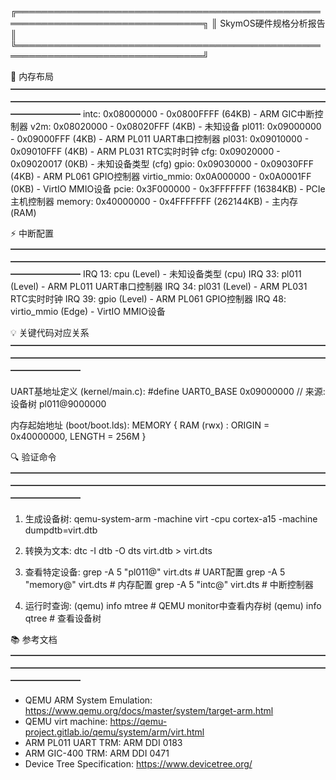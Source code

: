 ╔════════════════════════════════════════════════════════════════════════════════╗
║                           SkymOS硬件规格分析报告                                ║
╚════════════════════════════════════════════════════════════════════════════════╝

📍 内存布局
━━━━━━━━━━━━━━━━━━━━━━━━━━━━━━━━━━━━━━━━━━━━━━━━━━━━━━━━━━━━━━━━━━━━━━━━━━━━━━━━
intc: 0x08000000 - 0x0800FFFF (64KB) - ARM GIC中断控制器
v2m: 0x08020000 - 0x08020FFF (4KB) - 未知设备
pl011: 0x09000000 - 0x09000FFF (4KB) - ARM PL011 UART串口控制器
pl031: 0x09010000 - 0x09010FFF (4KB) - ARM PL031 RTC实时时钟
cfg: 0x09020000 - 0x09020017 (0KB) - 未知设备类型 (cfg)
gpio: 0x09030000 - 0x09030FFF (4KB) - ARM PL061 GPIO控制器
virtio_mmio: 0x0A000000 - 0x0A0001FF (0KB) - VirtIO MMIO设备
pcie: 0x3F000000 - 0x3FFFFFFF (16384KB) - PCIe主机控制器
memory: 0x40000000 - 0x4FFFFFFF (262144KB) - 主内存 (RAM)

⚡ 中断配置
━━━━━━━━━━━━━━━━━━━━━━━━━━━━━━━━━━━━━━━━━━━━━━━━━━━━━━━━━━━━━━━━━━━━━━━━━━━━━━━━
IRQ 13: cpu (Level) - 未知设备类型 (cpu)
IRQ 33: pl011 (Level) - ARM PL011 UART串口控制器
IRQ 34: pl031 (Level) - ARM PL031 RTC实时时钟
IRQ 39: gpio (Level) - ARM PL061 GPIO控制器
IRQ 48: virtio_mmio (Edge) - VirtIO MMIO设备

💡 关键代码对应关系
━━━━━━━━━━━━━━━━━━━━━━━━━━━━━━━━━━━━━━━━━━━━━━━━━━━━━━━━━━━━━━━━━━━━━━━━━━━━━━━━

UART基地址定义 (kernel/main.c):
    #define UART0_BASE      0x09000000    // 来源: 设备树 pl011@9000000
    
内存起始地址 (boot/boot.lds):
    MEMORY { RAM (rwx) : ORIGIN = 0x40000000, LENGTH = 256M }
    
🔍 验证命令
━━━━━━━━━━━━━━━━━━━━━━━━━━━━━━━━━━━━━━━━━━━━━━━━━━━━━━━━━━━━━━━━━━━━━━━━━━━━━━━━
1. 生成设备树:
   qemu-system-arm -machine virt -cpu cortex-a15 -machine dumpdtb=virt.dtb
   
2. 转换为文本:
   dtc -I dtb -O dts virt.dtb > virt.dts
   
3. 查看特定设备:
   grep -A 5 "pl011@" virt.dts      # UART配置
   grep -A 5 "memory@" virt.dts     # 内存配置
   grep -A 5 "intc@" virt.dts       # 中断控制器
   
4. 运行时查询:
   (qemu) info mtree               # QEMU monitor中查看内存树
   (qemu) info qtree               # 查看设备树

📚 参考文档
━━━━━━━━━━━━━━━━━━━━━━━━━━━━━━━━━━━━━━━━━━━━━━━━━━━━━━━━━━━━━━━━━━━━━━━━━━━━━━━━
- QEMU ARM System Emulation: https://www.qemu.org/docs/master/system/target-arm.html
- QEMU virt machine: https://qemu-project.gitlab.io/qemu/system/arm/virt.html
- ARM PL011 UART TRM: ARM DDI 0183
- ARM GIC-400 TRM: ARM DDI 0471
- Device Tree Specification: https://www.devicetree.org/